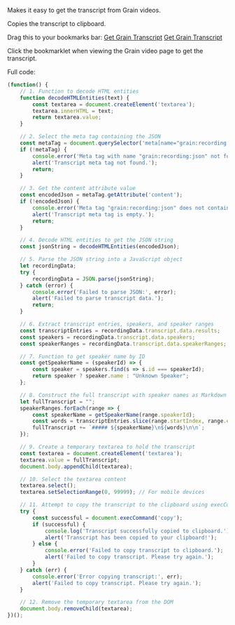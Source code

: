 Makes it easy to get the transcript from Grain videos.

Copies the transcript to clipboard.

Drag this to your bookmarks bar:
<a id="bookmarklet-a" class="bookmarklet" href="javascript:(function()%7B(function()%20%7B%0A%20%20%20%20%2F%2F%201.%20Function%20to%20decode%20HTML%20entities%0A%20%20%20%20function%20decodeHTMLEntities(text)%20%7B%0A%20%20%20%20%20%20%20%20const%20textarea%20%3D%20document.createElement('textarea')%3B%0A%20%20%20%20%20%20%20%20textarea.innerHTML%20%3D%20text%3B%0A%20%20%20%20%20%20%20%20return%20textarea.value%3B%0A%20%20%20%20%7D%0A%0A%20%20%20%20%2F%2F%202.%20Select%20the%20meta%20tag%20containing%20the%20JSON%0A%20%20%20%20const%20metaTag%20%3D%20document.querySelector('meta%5Bname%3D%22grain%3Arecording%3Ajson%22%5D')%3B%0A%20%20%20%20if%20(!metaTag)%20%7B%0A%20%20%20%20%20%20%20%20console.error('Meta%20tag%20with%20name%20%22grain%3Arecording%3Ajson%22%20not%20found.')%3B%0A%20%20%20%20%20%20%20%20alert('Transcript%20meta%20tag%20not%20found.')%3B%0A%20%20%20%20%20%20%20%20return%3B%0A%20%20%20%20%7D%0A%0A%20%20%20%20%2F%2F%203.%20Get%20the%20content%20attribute%20value%0A%20%20%20%20const%20encodedJson%20%3D%20metaTag.getAttribute('content')%3B%0A%20%20%20%20if%20(!encodedJson)%20%7B%0A%20%20%20%20%20%20%20%20console.error('Meta%20tag%20%22grain%3Arecording%3Ajson%22%20does%20not%20contain%20content.')%3B%0A%20%20%20%20%20%20%20%20alert('Transcript%20meta%20tag%20is%20empty.')%3B%0A%20%20%20%20%20%20%20%20return%3B%0A%20%20%20%20%7D%0A%0A%20%20%20%20%2F%2F%204.%20Decode%20HTML%20entities%20to%20get%20the%20JSON%20string%0A%20%20%20%20const%20jsonString%20%3D%20decodeHTMLEntities(encodedJson)%3B%0A%0A%20%20%20%20%2F%2F%205.%20Parse%20the%20JSON%20string%20into%20a%20JavaScript%20object%0A%20%20%20%20let%20recordingData%3B%0A%20%20%20%20try%20%7B%0A%20%20%20%20%20%20%20%20recordingData%20%3D%20JSON.parse(jsonString)%3B%0A%20%20%20%20%7D%20catch%20(error)%20%7B%0A%20%20%20%20%20%20%20%20console.error('Failed%20to%20parse%20JSON%3A'%2C%20error)%3B%0A%20%20%20%20%20%20%20%20alert('Failed%20to%20parse%20transcript%20data.')%3B%0A%20%20%20%20%20%20%20%20return%3B%0A%20%20%20%20%7D%0A%0A%20%20%20%20%2F%2F%206.%20Extract%20transcript%20entries%2C%20speakers%2C%20and%20speaker%20ranges%0A%20%20%20%20const%20transcriptEntries%20%3D%20recordingData.transcript.data.results%3B%0A%20%20%20%20const%20speakers%20%3D%20recordingData.transcript.data.speakers%3B%0A%20%20%20%20const%20speakerRanges%20%3D%20recordingData.transcript.data.speakerRanges%3B%0A%0A%20%20%20%20%2F%2F%207.%20Function%20to%20get%20speaker%20name%20by%20ID%0A%20%20%20%20const%20getSpeakerName%20%3D%20(speakerId)%20%3D%3E%20%7B%0A%20%20%20%20%20%20%20%20const%20speaker%20%3D%20speakers.find(s%20%3D%3E%20s.id%20%3D%3D%3D%20speakerId)%3B%0A%20%20%20%20%20%20%20%20return%20speaker%20%3F%20speaker.name%20%3A%20%22Unknown%20Speaker%22%3B%0A%20%20%20%20%7D%3B%0A%0A%20%20%20%20%2F%2F%208.%20Construct%20the%20full%20transcript%20with%20speaker%20names%20as%20Markdown%20h5%20headings%0A%20%20%20%20let%20fullTranscript%20%3D%20%22%22%3B%0A%20%20%20%20speakerRanges.forEach(range%20%3D%3E%20%7B%0A%20%20%20%20%20%20%20%20const%20speakerName%20%3D%20getSpeakerName(range.speakerId)%3B%0A%20%20%20%20%20%20%20%20const%20words%20%3D%20transcriptEntries.slice(range.startIndex%2C%20range.endIndex%20%2B%201).map(entry%20%3D%3E%20entry%5B1%5D).join('%20')%3B%0A%20%20%20%20%20%20%20%20fullTranscript%20%2B%3D%20%60%23%23%23%23%23%20%24%7BspeakerName%7D%5Cn%24%7Bwords%7D%5Cn%5Cn%60%3B%0A%20%20%20%20%7D)%3B%0A%0A%20%20%20%20%2F%2F%209.%20Create%20a%20temporary%20textarea%20to%20hold%20the%20transcript%0A%20%20%20%20const%20textarea%20%3D%20document.createElement('textarea')%3B%0A%20%20%20%20textarea.value%20%3D%20fullTranscript%3B%0A%20%20%20%20document.body.appendChild(textarea)%3B%0A%0A%20%20%20%20%2F%2F%2010.%20Select%20the%20textarea%20content%0A%20%20%20%20textarea.select()%3B%0A%20%20%20%20textarea.setSelectionRange(0%2C%2099999)%3B%20%2F%2F%20For%20mobile%20devices%0A%0A%20%20%20%20%2F%2F%2011.%20Attempt%20to%20copy%20the%20transcript%20to%20the%20clipboard%20using%20execCommand%0A%20%20%20%20try%20%7B%0A%20%20%20%20%20%20%20%20const%20successful%20%3D%20document.execCommand('copy')%3B%0A%20%20%20%20%20%20%20%20if%20(successful)%20%7B%0A%20%20%20%20%20%20%20%20%20%20%20%20console.log('Transcript%20successfully%20copied%20to%20clipboard.')%3B%0A%20%20%20%20%20%20%20%20%20%20%20%20alert('Transcript%20has%20been%20copied%20to%20your%20clipboard!')%3B%0A%20%20%20%20%20%20%20%20%7D%20else%20%7B%0A%20%20%20%20%20%20%20%20%20%20%20%20console.error('Failed%20to%20copy%20transcript%20to%20clipboard.')%3B%0A%20%20%20%20%20%20%20%20%20%20%20%20alert('Failed%20to%20copy%20transcript.%20Please%20try%20again.')%3B%0A%20%20%20%20%20%20%20%20%7D%0A%20%20%20%20%7D%20catch%20(err)%20%7B%0A%20%20%20%20%20%20%20%20console.error('Error%20copying%20transcript%3A'%2C%20err)%3B%0A%20%20%20%20%20%20%20%20alert('Failed%20to%20copy%20transcript.%20Please%20try%20again.')%3B%0A%20%20%20%20%7D%0A%0A%20%20%20%20%2F%2F%2012.%20Remove%20the%20temporary%20textarea%20from%20the%20DOM%0A%20%20%20%20document.body.removeChild(textarea)%3B%0A%7D)()%3B%7D)()%3B">Get Grain Transcript</a>
[Get Grain Transcript](javascript:(function()%7B(function()%20%7B%0A%20%20%20%20%2F%2F%201.%20Function%20to%20decode%20HTML%20entities%0A%20%20%20%20function%20decodeHTMLEntities(text)%20%7B%0A%20%20%20%20%20%20%20%20const%20textarea%20%3D%20document.createElement('textarea')%3B%0A%20%20%20%20%20%20%20%20textarea.innerHTML%20%3D%20text%3B%0A%20%20%20%20%20%20%20%20return%20textarea.value%3B%0A%20%20%20%20%7D%0A%0A%20%20%20%20%2F%2F%202.%20Select%20the%20meta%20tag%20containing%20the%20JSON%0A%20%20%20%20const%20metaTag%20%3D%20document.querySelector('meta%5Bname%3D%22grain%3Arecording%3Ajson%22%5D')%3B%0A%20%20%20%20if%20(!metaTag)%20%7B%0A%20%20%20%20%20%20%20%20console.error('Meta%20tag%20with%20name%20%22grain%3Arecording%3Ajson%22%20not%20found.')%3B%0A%20%20%20%20%20%20%20%20alert('Transcript%20meta%20tag%20not%20found.')%3B%0A%20%20%20%20%20%20%20%20return%3B%0A%20%20%20%20%7D%0A%0A%20%20%20%20%2F%2F%203.%20Get%20the%20content%20attribute%20value%0A%20%20%20%20const%20encodedJson%20%3D%20metaTag.getAttribute('content')%3B%0A%20%20%20%20if%20(!encodedJson)%20%7B%0A%20%20%20%20%20%20%20%20console.error('Meta%20tag%20%22grain%3Arecording%3Ajson%22%20does%20not%20contain%20content.')%3B%0A%20%20%20%20%20%20%20%20alert('Transcript%20meta%20tag%20is%20empty.')%3B%0A%20%20%20%20%20%20%20%20return%3B%0A%20%20%20%20%7D%0A%0A%20%20%20%20%2F%2F%204.%20Decode%20HTML%20entities%20to%20get%20the%20JSON%20string%0A%20%20%20%20const%20jsonString%20%3D%20decodeHTMLEntities(encodedJson)%3B%0A%0A%20%20%20%20%2F%2F%205.%20Parse%20the%20JSON%20string%20into%20a%20JavaScript%20object%0A%20%20%20%20let%20recordingData%3B%0A%20%20%20%20try%20%7B%0A%20%20%20%20%20%20%20%20recordingData%20%3D%20JSON.parse(jsonString)%3B%0A%20%20%20%20%7D%20catch%20(error)%20%7B%0A%20%20%20%20%20%20%20%20console.error('Failed%20to%20parse%20JSON%3A'%2C%20error)%3B%0A%20%20%20%20%20%20%20%20alert('Failed%20to%20parse%20transcript%20data.')%3B%0A%20%20%20%20%20%20%20%20return%3B%0A%20%20%20%20%7D%0A%0A%20%20%20%20%2F%2F%206.%20Extract%20transcript%20entries%2C%20speakers%2C%20and%20speaker%20ranges%0A%20%20%20%20const%20transcriptEntries%20%3D%20recordingData.transcript.data.results%3B%0A%20%20%20%20const%20speakers%20%3D%20recordingData.transcript.data.speakers%3B%0A%20%20%20%20const%20speakerRanges%20%3D%20recordingData.transcript.data.speakerRanges%3B%0A%0A%20%20%20%20%2F%2F%207.%20Function%20to%20get%20speaker%20name%20by%20ID%0A%20%20%20%20const%20getSpeakerName%20%3D%20(speakerId)%20%3D%3E%20%7B%0A%20%20%20%20%20%20%20%20const%20speaker%20%3D%20speakers.find(s%20%3D%3E%20s.id%20%3D%3D%3D%20speakerId)%3B%0A%20%20%20%20%20%20%20%20return%20speaker%20%3F%20speaker.name%20%3A%20%22Unknown%20Speaker%22%3B%0A%20%20%20%20%7D%3B%0A%0A%20%20%20%20%2F%2F%208.%20Construct%20the%20full%20transcript%20with%20speaker%20names%20as%20Markdown%20h5%20headings%0A%20%20%20%20let%20fullTranscript%20%3D%20%22%22%3B%0A%20%20%20%20speakerRanges.forEach(range%20%3D%3E%20%7B%0A%20%20%20%20%20%20%20%20const%20speakerName%20%3D%20getSpeakerName(range.speakerId)%3B%0A%20%20%20%20%20%20%20%20const%20words%20%3D%20transcriptEntries.slice(range.startIndex%2C%20range.endIndex%20%2B%201).map(entry%20%3D%3E%20entry%5B1%5D).join('%20')%3B%0A%20%20%20%20%20%20%20%20fullTranscript%20%2B%3D%20%60%23%23%23%23%23%20%24%7BspeakerName%7D%5Cn%24%7Bwords%7D%5Cn%5Cn%60%3B%0A%20%20%20%20%7D)%3B%0A%0A%20%20%20%20%2F%2F%209.%20Create%20a%20temporary%20textarea%20to%20hold%20the%20transcript%0A%20%20%20%20const%20textarea%20%3D%20document.createElement('textarea')%3B%0A%20%20%20%20textarea.value%20%3D%20fullTranscript%3B%0A%20%20%20%20document.body.appendChild(textarea)%3B%0A%0A%20%20%20%20%2F%2F%2010.%20Select%20the%20textarea%20content%0A%20%20%20%20textarea.select()%3B%0A%20%20%20%20textarea.setSelectionRange(0%2C%2099999)%3B%20%2F%2F%20For%20mobile%20devices%0A%0A%20%20%20%20%2F%2F%2011.%20Attempt%20to%20copy%20the%20transcript%20to%20the%20clipboard%20using%20execCommand%0A%20%20%20%20try%20%7B%0A%20%20%20%20%20%20%20%20const%20successful%20%3D%20document.execCommand('copy')%3B%0A%20%20%20%20%20%20%20%20if%20(successful)%20%7B%0A%20%20%20%20%20%20%20%20%20%20%20%20console.log('Transcript%20successfully%20copied%20to%20clipboard.')%3B%0A%20%20%20%20%20%20%20%20%20%20%20%20alert('Transcript%20has%20been%20copied%20to%20your%20clipboard!')%3B%0A%20%20%20%20%20%20%20%20%7D%20else%20%7B%0A%20%20%20%20%20%20%20%20%20%20%20%20console.error('Failed%20to%20copy%20transcript%20to%20clipboard.')%3B%0A%20%20%20%20%20%20%20%20%20%20%20%20alert('Failed%20to%20copy%20transcript.%20Please%20try%20again.')%3B%0A%20%20%20%20%20%20%20%20%7D%0A%20%20%20%20%7D%20catch%20(err)%20%7B%0A%20%20%20%20%20%20%20%20console.error('Error%20copying%20transcript%3A'%2C%20err)%3B%0A%20%20%20%20%20%20%20%20alert('Failed%20to%20copy%20transcript.%20Please%20try%20again.')%3B%0A%20%20%20%20%7D%0A%0A%20%20%20%20%2F%2F%2012.%20Remove%20the%20temporary%20textarea%20from%20the%20DOM%0A%20%20%20%20document.body.removeChild(textarea)%3B%0A%7D)()%3B%7D)()%3B)

Click the bookmarklet when viewing the Grain video page to get the transcript.

Full code:
```js
(function() {
    // 1. Function to decode HTML entities
    function decodeHTMLEntities(text) {
        const textarea = document.createElement('textarea');
        textarea.innerHTML = text;
        return textarea.value;
    }

    // 2. Select the meta tag containing the JSON
    const metaTag = document.querySelector('meta[name="grain:recording:json"]');
    if (!metaTag) {
        console.error('Meta tag with name "grain:recording:json" not found.');
        alert('Transcript meta tag not found.');
        return;
    }

    // 3. Get the content attribute value
    const encodedJson = metaTag.getAttribute('content');
    if (!encodedJson) {
        console.error('Meta tag "grain:recording:json" does not contain content.');
        alert('Transcript meta tag is empty.');
        return;
    }

    // 4. Decode HTML entities to get the JSON string
    const jsonString = decodeHTMLEntities(encodedJson);

    // 5. Parse the JSON string into a JavaScript object
    let recordingData;
    try {
        recordingData = JSON.parse(jsonString);
    } catch (error) {
        console.error('Failed to parse JSON:', error);
        alert('Failed to parse transcript data.');
        return;
    }

    // 6. Extract transcript entries, speakers, and speaker ranges
    const transcriptEntries = recordingData.transcript.data.results;
    const speakers = recordingData.transcript.data.speakers;
    const speakerRanges = recordingData.transcript.data.speakerRanges;

    // 7. Function to get speaker name by ID
    const getSpeakerName = (speakerId) => {
        const speaker = speakers.find(s => s.id === speakerId);
        return speaker ? speaker.name : "Unknown Speaker";
    };

    // 8. Construct the full transcript with speaker names as Markdown h5 headings
    let fullTranscript = "";
    speakerRanges.forEach(range => {
        const speakerName = getSpeakerName(range.speakerId);
        const words = transcriptEntries.slice(range.startIndex, range.endIndex + 1).map(entry => entry[1]).join(' ');
        fullTranscript += `##### ${speakerName}\n${words}\n\n`;
    });

    // 9. Create a temporary textarea to hold the transcript
    const textarea = document.createElement('textarea');
    textarea.value = fullTranscript;
    document.body.appendChild(textarea);

    // 10. Select the textarea content
    textarea.select();
    textarea.setSelectionRange(0, 99999); // For mobile devices

    // 11. Attempt to copy the transcript to the clipboard using execCommand
    try {
        const successful = document.execCommand('copy');
        if (successful) {
            console.log('Transcript successfully copied to clipboard.');
            alert('Transcript has been copied to your clipboard!');
        } else {
            console.error('Failed to copy transcript to clipboard.');
            alert('Failed to copy transcript. Please try again.');
        }
    } catch (err) {
        console.error('Error copying transcript:', err);
        alert('Failed to copy transcript. Please try again.');
    }

    // 12. Remove the temporary textarea from the DOM
    document.body.removeChild(textarea);
})();

```
